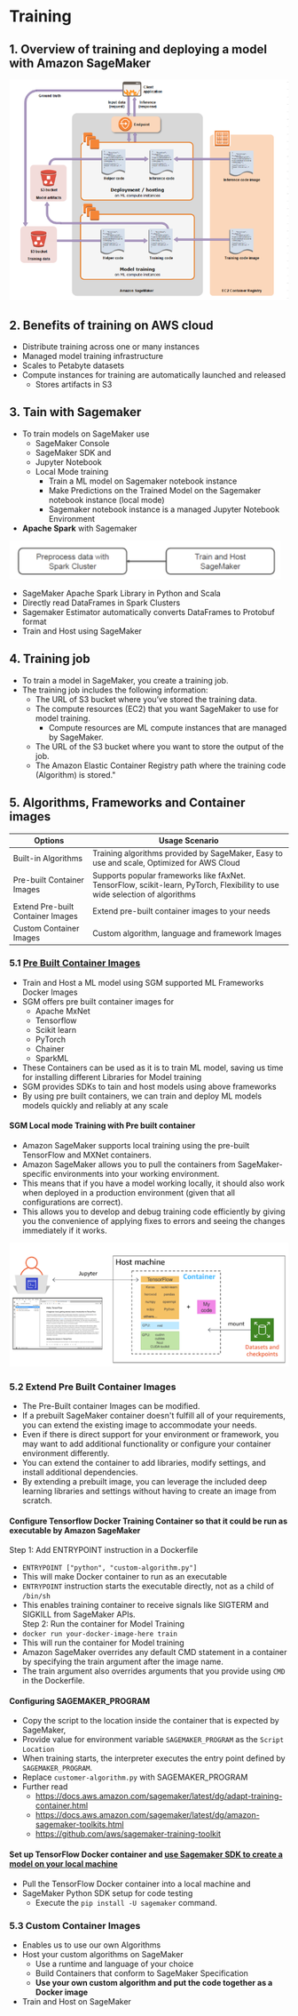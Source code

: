 # Training

## 1. Overview of training and deploying a model with Amazon SageMaker
<img src="images/1.png">

## 2. Benefits of training on AWS cloud
- Distribute training across one or many instances 
- Managed model training infrastructure
- Scales to Petabyte datasets 
- Compute instances for training are automatically launched and released
  - Stores artifacts in S3 
## 3. Tain with Sagemaker
- To train models on SageMaker use										
  - SageMaker Console 
  - SageMaker SDK and 
  - Jupyter Notebook
  - Local Mode training
    - Train a ML model on Sagemaker notebook instance										
    - Make Predictions on the Trained Model on the Sagemaker notebook instance (local mode)										
    - Sagemaker notebook instance is a managed Jupyter Notebook Environment			
- **Apache Spark** with Sagemaker 
<img src="images/2.png">

- SageMaker Apache Spark Library in Python and Scala
- Directly read DataFrames in Spark Clusters
- Sagemaker Estimator automatically converts DataFrames to Protobuf format
- Train and Host using SageMaker 
## 4. Training job
- To train a model in SageMaker, you create a training job. 
- The training job includes the following information:
  - The URL of S3 bucket where you’ve stored the training data.
  - The compute resources (EC2) that you want SageMaker to use for model training. 
    - Compute resources are ML compute instances that are managed by SageMaker.
  - The URL of the S3 bucket where you want to store the output of the job.
  - The Amazon Elastic Container Registry path where the training code (Algorithm) is stored."										

## 5. Algorithms, Frameworks and Container images
| Options | Usage Scenario |
| ------- | -------------- |
| Built-in Algorithms | Training algorithms provided by SageMaker, Easy to use and scale, Optimized for AWS Cloud |
| Pre-built Container Images | Supports popular frameworks like fAxNet. TensorFlow, scikit-learn, PyTorch, Flexibility to use wide selection of algorithms |
| Extend Pre-built Container Images | Extend pre-built container images to your needs  |
| Custom Container Images | Custom algorithm, language and framework Images |
					
### 5.1 [Pre Built Container Images](https://docs.aws.amazon.com/sagemaker/latest/dg/prebuilt-containers-extend.html)
- Train and Host a ML model using SGM supported ML Frameworks Docker Images										
- SGM offers pre built container images for
  - Apache MxNet
  - Tensorflow
  - Scikit learn
  - PyTorch
  - Chainer
  - SparkML
- These Containers can be used as it is to train ML model, saving us time for installing different Libraries for Model training										
- SGM provides SDKs to tain and host models using above frameworks										
- By using pre built containers, we can train and deploy ML models models quickly and reliably at any scale										

#### SGM Local mode Training with Pre built container										
- Amazon SageMaker supports local training using the pre-built TensorFlow and MXNet containers. 
- Amazon SageMaker allows you to pull the containers from SageMaker-specific environments into your working environment.
- This means that if you have a model working locally, it should also work when deployed in a production environment (given that all configurations are correct). 
- This allows you to develop and debug training code efficiently by giving you the convenience of applying fixes to errors and seeing the changes immediately if it works.
<img src="images/3.png">

### 5.2 Extend Pre Built Container Images										
- The Pre-Built container Images can be modified.
- If a prebuilt SageMaker container doesn't fulfill all of your requirements, you can extend the existing image to accommodate your needs. 
- Even if there is direct support for your environment or framework, you may want to add additional functionality or configure your container environment differently. 
- You can extend the container to add libraries, modify settings, and install additional dependencies.
- By extending a prebuilt image, you can leverage the included deep learning libraries and settings without having to create an image from scratch.

#### Configure Tensorflow Docker Training Container so that it could be run as executable by Amazon SageMaker
Step 1: Add ENTRYPOINT instruction in a Dockerfile										
- `ENTRYPOINT ["python", "custom-algorithm.py"]`
- This will make Docker container to run as an executable										
- `ENTRYPOINT` instruction starts the executable directly, not as a child of `/bin/sh`
- This enables training container to receive signals like SIGTERM and SIGKILL from SageMaker APIs.										
Step 2: Run the container for Model Training										
- `docker run your-docker-image-here train`
- This will run the container for Model training										
- Amazon SageMaker overrides any default CMD statement in a container by specifying the train argument after the image name. 										
- The train argument also overrides arguments that you provide using `CMD` in the Dockerfile.			
#### Configuring SAGEMAKER_PROGRAM										
- Copy the script to the location inside the container that is expected by SageMaker, 
- Provide value for environment variable `SAGEMAKER_PROGRAM` as the `Script Location`
- When training starts, the interpreter executes the entry point defined by `SAGEMAKER_PROGRAM`.
- Replace `customer-algorithm.py` with SAGEMAKER_PROGRAM									
- Further read									
  - https://docs.aws.amazon.com/sagemaker/latest/dg/adapt-training-container.html										
  - https://docs.aws.amazon.com/sagemaker/latest/dg/amazon-sagemaker-toolkits.html										
  - https://github.com/aws/sagemaker-training-toolkit										

#### Set up TensorFlow Docker container and [use Sagemaker SDK to create a model on your local machine](https://aws.amazon.com/blogs/machine-learning/use-the-amazon-sagemaker-local-mode-to-train-on-your-notebook-instance/)
- Pull the TensorFlow Docker container into a local machine and 
- SageMaker Python SDK setup for code testing
  - Execute the `pip install -U sagemaker` command.

### 5.3 Custom Container Images
- Enables us to use our own Algorithms
- Host your custom algorithms on SageMaker
  - Use a runtime and language of your choice
  - Build Containers that conform to SageMaker Specification 
  - **Use your own custom algorithm and put the code together as a Docker image**
- Train and Host on SageMaker 
